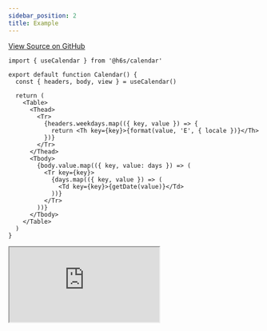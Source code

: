 ```yaml
---
sidebar_position: 2
title: Example
---
```


[View Source on GitHub](https://github.com/toss/h6s/blob/main/examples/react/src/pages/calendar/index.tsx)

```tsx
import { useCalendar } from '@h6s/calendar'

export default function Calendar() {
  const { headers, body, view } = useCalendar()

  return (
    <Table>
      <Thead>
        <Tr>
          {headers.weekdays.map(({ key, value }) => {
            return <Th key={key}>{format(value, 'E', { locale })}</Th>
          })}
        </Tr>
      </Thead>
      <Tbody>
        {body.value.map(({ key, value: days }) => (
          <Tr key={key}>
            {days.map(({ key, value }) => (
              <Td key={key}>{getDate(value)}</Td>
            ))}
          </Tr>
        ))}
      </Tbody>
    </Table>
  )
}
```

<iframe
  src="https://react-examples.h6s.dev/calendar"
  title="@h6s/calendar example"
  allow="accelerometer; ambient-light-sensor; camera; encrypted-media; geolocation; gyroscope; hid; microphone; midi; payment; usb; vr; xr-spatial-tracking"
  sandbox="allow-forms allow-modals allow-popups allow-presentation allow-same-origin allow-scripts"
  style={{
    width: '100%',
    height: '75vh',
    border: '0',
    borderRadius: 8,
    overflow: 'hidden',
    position: 'static',
    zIndex: 0,
  }}
></iframe>
